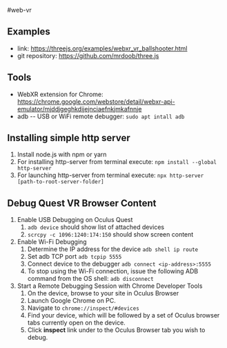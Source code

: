 #web-vr

## Examples

- link: https://threejs.org/examples/webxr_vr_ballshooter.html
- git repository: https://github.com/mrdoob/three.js

## Tools
- WebXR extension for Chrome: https://chrome.google.com/webstore/detail/webxr-api-emulator/mjddjgeghkdijejnciaefnkjmkafnnje
- adb -- USB or WiFi remote debugger: `sudo apt intall adb`

## Installing simple http server

1. Install node.js with npm or yarn
1. For installing http-server from terminal execute: `npm install --global http-server`
1. For launching http-server from terminal execute: `npx http-server [path-to-root-server-folder]`

## Debug Quest VR Browser Content
1. Enable USB Debugging on Oculus Quest
    1.   `adb device`
   should show list of attached devices
    1. `scrcpy -c 1096:1240:174:150` should show screen content
1. Enable Wi-Fi Debugging
    1. Determine the IP address for the device
    `adb shell ip route`
    1. Set adb TCP port `adb tcpip 5555`
    1. Connect device to the debugger `adb connect <ip-address>:5555`
    1. To stop using the Wi-Fi connection, issue the following ADB command from the OS shell:
    `adb disconnect`
1. Start a Remote Debugging Session with Chrome Developer Tools
    1. On the device, browse to your site in Oculus Browser
    1. Launch Google Chrome on PC.
    1. Navigate to `chrome://inspect/#devices`
    1. Find your device, which will be followed by a set of Oculus browser tabs currently open on the device.
    1. Click **inspect** link under to the Oculus Browser tab you wish to debug.
